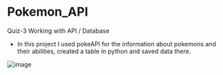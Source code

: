 # Pokemon_API
Quiz-3 Working with API / Database
* In this project I used pokeAPI for the information about pokemons and their abilities, created a table in python and saved data there.


![image](https://github.com/Vaniko1/Pokemon_API/assets/115501603/aa4b9b37-afe1-4471-8e69-1ed12162336e)

